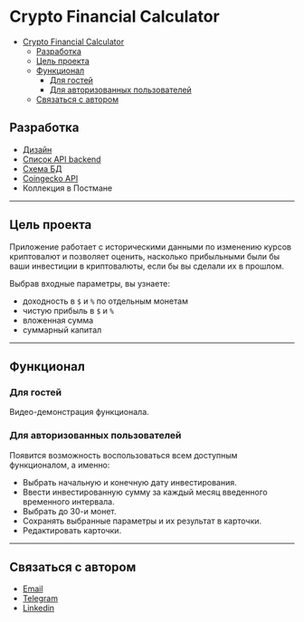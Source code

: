 # Crypto Financial Calculator

- [Crypto Financial Calculator](#crypto-financial-calculator)
  - [Разработка](#разработка)
  - [Цель проекта](#цель-проекта)
  - [Функционал](#функционал)
    - [Для гостей](#для-гостей)
    - [Для авторизованных пользователей](#для-авторизованных-пользователей)
  - [Связаться с автором](#связаться-с-автором)

## Разработка

- [Дизайн](https://www.figma.com/file/y43Ik2ndSl7gLw1MQHHxnl/Registration?node-id=0%3A1)
- [Список API backend](https://docs.google.com/spreadsheets/d/1bu7nXG2W_l_itY_sH7IG3QtnpL8oGxe-wZdZhzWPMW4/edit#gid=0)
- [Схема БД](https://app.diagrams.net/#G1O60cM4i3yOttU7FswwMU7AlMMTGx2MYr)
- [Coingecko API](https://www.npmjs.com/package/coingecko-api)
- Коллекция в Постмане

---

## Цель проекта

Приложение работает с историческими данными по изменению курсов криптовалют и позволяет оценить, насколько прибыльными были бы ваши инвестиции в криптовалюты, если бы вы сделали их в прошлом.

Выбрав входные параметры, вы узнаете:

- доходность в `$` и `%` по отдельным монетам
- чистую прибыль в `$` и `%`
- вложенная сумма
- суммарный капитал

---

## Функционал

### Для гостей

Видео-демонстрация функционала.

### Для авторизованных пользователей

Появится возможность воспользоваться всем доступным функционалом, а именно:

- Выбрать начальную и конечную дату инвестирования.
- Ввести инвестированную сумму за каждый месяц введенного временного интервала.
- Выбрать до 30-и монет.
- Сохранять выбранные параметры и их результат в карточки.
- Редактировать карточки.

---

## Связаться с автором

- [Email](vladislav.onatskyi@gmail.com)
- [Telegram](https://t.me/Kravich13)
- [Linkedin](https://www.linkedin.com/in/vladislav-onatskyi-564447211)
